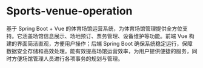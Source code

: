 # Sports-venue-operation
基于 Spring Boot + Vue 的体育场馆运营系统，为体育场馆管理提供全方位支持。它涵盖场馆信息展示、场地预订、票务管理、设备维护等功能。前端 Vue 构建的界面简洁直观，方便用户操作；后端 Spring Boot 确保系统稳定运行，保障数据安全存储和高效处理。能有效提高场馆运营效率，为用户提供便捷的服务，同时方便场馆管理人员进行各项事务的规划与管理。
